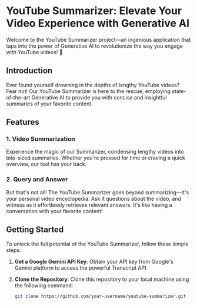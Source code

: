 # YouTube Summarizer: Elevate Your Video Experience with Generative AI

Welcome to the YouTube Summarizer project—an ingenious application that taps into the power of Generative AI to revolutionize the way you engage with YouTube videos! 🚀

## Introduction

Ever found yourself drowning in the depths of lengthy YouTube videos? Fear not! Our YouTube Summarizer is here to the rescue, employing state-of-the-art Generative AI to provide you with concise and insightful summaries of your favorite content.

## Features

### 1. **Video Summarization**

Experience the magic of our Summarizer, condensing lengthy videos into bite-sized summaries. Whether you're pressed for time or craving a quick overview, our tool has your back.

### 2. **Query and Answer**

But that's not all! The YouTube Summarizer goes beyond summarizing—it's your personal video encyclopedia. Ask it questions about the video, and witness as it effortlessly retrieves relevant answers. It's like having a conversation with your favorite content!

## Getting Started

To unlock the full potential of the YouTube Summarizer, follow these simple steps:

1. **Get a Google Gemini API Key**: Obtain your API key from Google's Gemini platform to access the powerful Transcript API.

2. **Clone the Repository**: Clone this repository to your local machine using the following command:
   ```bash
   git clone https://github.com/your-username/youtube-summarizer.git
